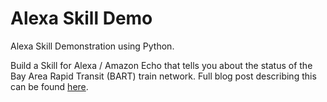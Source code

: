 # Alexa Skill Demo

Alexa Skill Demonstration using Python.

Build a Skill for Alexa / Amazon Echo that tells you about the status of the Bay Area Rapid Transit (BART) train network.  Full blog post describing this can be found [here](http://moduscreate.com/build-an-alexa-skill-with-python-and-aws-lambda/).
